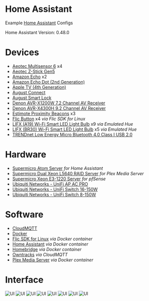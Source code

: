 # Home Assistant
Example [Home Assistant](https://home-assistant.io/) Configs

Home Assistant Version: 0.48.0

# Devices
* [Aeotec Multisensor 6](https://www.amazon.com/gp/product/B0151Z8ZQY/) x4
* [Aeotec Z-Stick Gen5](https://www.amazon.com/gp/product/B00X0AWA6E/)
* [Amazon Echo](https://www.amazon.com/gp/product/B00X4WHP5E/) x2
* [Amazon Echo Dot (2nd Generation)](https://www.amazon.com/gp/product/B015TJD0Y4/)
* [Apple TV (4th Generation)](https://www.apple.com/apple-tv/)
* [August Connect](http://august.com/products/august-connect/)
* [August Smart Lock](http://august.com/products/august-smart-lock/)
* [Denon AVR-X1200W 7.2 Channel AV Receiver](https://www.amazon.com/gp/product/B00ZY7FHXY/)
* [Denon AVR-X4300H 9.2 Channel AV Receiver](https://www.amazon.com/gp/product/B01KZRPNIQ/)
* [Estimote Proximity Beacons](https://www.amazon.com/gp/product/B01M7SREI7/) x3
* [Flic Button](https://flic.io/) x4 *via Flic SDK for Linux*
* [LIFX (A19) Wi-Fi Smart LED Light Bulb](https://www.amazon.com/gp/product/B01M7SREI7/) x9 *via Emulated Hue*
* [LIFX (BR30) Wi-Fi Smart LED Light Bulb](https://www.amazon.com/gp/product/B01KY02MPG/) x5 *via Emulated Hue*
* [TRENDnet Low Energy Micro Bluetooth 4.0 Class I USB 2.0](https://www.amazon.com/gp/product/B002AQSTXM/)

# Hardware
* [Supermicro Atom Server](https://www.supermicro.com/products/system/1U/5015/SYS-5015A-EHF-D525.cfm) *for Home Assistant*
* [Supermicro Dual Xeon L5640 RAID Server](http://www.supermicro.com/products/motherboard/QPI/5500/X8DTU-F.cfm) *for Plex Media Server*
* [Supermicro Xeon E3-1220 Server](https://www.supermicro.com/products/motherboard/Xeon/C202_C204/X9SCL_-F.cfm) *for pfSense*
* [Ubiquiti Networks - UniFi AP AC PRO](https://www.amazon.com/gp/product/B015PRO512/)
* [Ubiquiti Networks - UniFi Switch 16-150W](https://www.amazon.com/gp/product/B01E46ATQ0/)
* [Ubiquiti Networks - UniFi Switch 8-150W](https://www.amazon.com/gp/product/B01DKXT4CI/)

# Software
* [CloudMQTT](https://www.cloudmqtt.com/)
* [Docker](https://www.docker.com/)
* [Flic SDK for Linux](https://github.com/50ButtonsEach/fliclib-linux-hci) *via Docker container*
* [Home Assistant](https://home-assistant.io/) *via Docker container*
* [Homebridge](https://github.com/nfarina/homebridge) *via Docker container*
* [Owntracks](http://owntracks.org/) *via CloudMQTT*
* [Plex Media Server](https://www.plex.tv/) *via Docker container*

# Interface
![UI](screenshots/ha-home.png)
![UI](screenshots/ha-bathroom.png)
![UI](screenshots/ha-bedroom.png)
![UI](screenshots/ha-kitchen.png)
![UI](screenshots/ha-living-room.png)
![UI](screenshots/ha-lights.png)
![UI](screenshots/ha-scripts.png)
![UI](screenshots/ha-health.png)